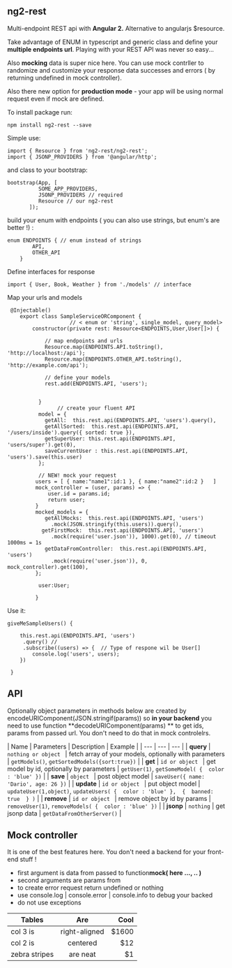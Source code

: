 ## ng2-rest ##

Multi-endpoint REST api with **Angular 2.** Alternative to angularjs $resource.

Take advantage of ENUM in typescript and generic class and
define your **multiple endpoints url**. Playing with your REST
API was never so easy...

Also **mocking** data is super nice here. You can use mock contrller to randomize
and customize your response data successes and errors ( by returning undefined in
mock controller). 

Also there new option for **production mode** -
your app will be using normal request even if mock are defined.



To install package run:

    npm install ng2-rest --save




Simple use:


    import { Resource } from 'ng2-rest/ng2-rest';
    import { JSONP_PROVIDERS } from '@angular/http';
    
and class to your bootstrap:

    bootstrap(App, [
              SOME_APP_PROVIDERS, 
              JSONP_PROVIDERS // required  
              Resource // our ng2-rest
           ]);

build your enum with endpoints ( you can also use strings, but enum's are better !) :
	
    enum ENDPOINTS { // enum instead of strings
    	    API,
    	    OTHER_API
    	}


Define interfaces for response

    import { User, Book, Weather } from './models' // interface

Map your urls and models
   
     @Injectable()
        export class SampleServiceORComponent { 
                        // < enum or 'string', single_model, query_model>
            constructor(private rest: Resource<ENDPOINTS,User,User[]>) {
            
	            // map endpoints and urls
                Resource.map(ENDPOINTS.API.toString(), 'http://localhost:/api');
				Resource.map(ENDPOINTS.OTHER_API.toString(), 'http://example.com/api');
				
				// define your models  
                rest.add(ENDPOINTS.API, 'users'); 
                
                
              }
                    // create your fluent API
              model = {
                getAll:  this.rest.api(ENDPOINTS.API, 'users').query(),
                getAllSorted:  this.rest.api(ENDPOINTS.API, '/users/inside').query({ sorted: true }),
                getSuperUser: this.rest.api(ENDPOINTS.API, 'users/super').get(0),
                saveCurrentUser : this.rest.api(ENDPOINTS.API, 'users').save(this.user)
              };

              // NEW! mock your request
		     users = [ { name:"name1":id:1 }, { name:"name2":id:2 }   ]
			 mock_controller = (user, params) => { 
			     user.id = params.id;
			     return user; 
			 }
             mocked_models = {
                getAllMocks:  this.rest.api(ENDPOINTS.API, 'users')
                  .mock(JSON.stringify(this.users)).query(),
               getFirstMock:  this.rest.api(ENDPOINTS.API, 'users')
                  .mock(require('user.json')), 1000).get(0), // timeout 1000ms = 1s
                getDataFromController:  this.rest.api(ENDPOINTS.API, 'users')
                  .mock(require('user.json')), 0, mock_controller).get(100),
             };

              user:User;
              
             }

Use it:
		

    giveMeSampleUsers() {
    
 		this.rest.api(ENDPOINTS.API, 'users')
		 .query() // 
		 .subscribe((users) => {  // Type of respone wil be User[] 
            console.log('users', users);
        })
        
     }
		


API
-------
Optionally object parameters in methods below are created by encodeURIComponent(JSON.stringif(params)) so **in your backend** you need to use function **decodeURIComponent(params) **  to get ids, params from passed url. You don't need to do that in mock controlelrs.

| Name | Parameters  | Description | Example | 
| --- | --- | --- |
| **query** | `nothing or object ` |  fetch array of your models, optionally with parameters | `getModels()`, `getSortedModels({sort:true})` |
| **get** | `id or object ` |   get model by id, optionally by parameters  | `getUser(1)`, `getSomeModel( {  color : 'blue' })` |
| **save** | `object ` |   post object model | `saveUser({ name: 'Dario', age: 26 })`  |
| **update** | `id or object ` |   put object model | `updateUser(1,object)`, `updateUsers( {  color : 'blue' },  {  banned: true  } )` |
| **remove** | `id or object ` |   remove object by id by params | `removeUser(1)`, `removeModels( {  color : 'blue' })` |
| **jsonp** | `nothing` |   get jsonp data | `getDataFromOtherServer()` |



Mock controller
-------

It is one of the best features here. You don't need a backend for your front-end stuff ! 

 - first argument is data from  passed to function**mock( here ..., .. )**
 - second arguments are params from 
 - to create error request return undefined or nothing
 - use console.log | console.error | console.info to debug your backed
 - do not use exceptions

| Tables        | Are           | Cool  |
| ------------- |:-------------:| -----:|
| col 3 is      | right-aligned | $1600 |
| col 2 is      | centered      |   $12 |
| zebra stripes | are neat      |    $1 |
